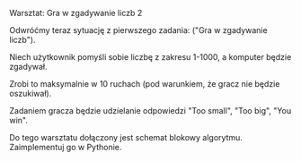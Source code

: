 Warsztat: Gra w zgadywanie liczb 2

Odwróćmy teraz sytuację z pierwszego zadania: ("Gra w zgadywanie liczb").

Niech użytkownik pomyśli sobie liczbę z zakresu 1-1000, a komputer będzie zgadywał.

Zrobi to maksymalnie w 10 ruchach (pod warunkiem, że gracz nie będzie oszukiwał).

Zadaniem gracza będzie udzielanie odpowiedzi "Too small", "Too big", "You win".

Do tego warsztatu dołączony jest schemat blokowy algorytmu. Zaimplementuj go w Pythonie.